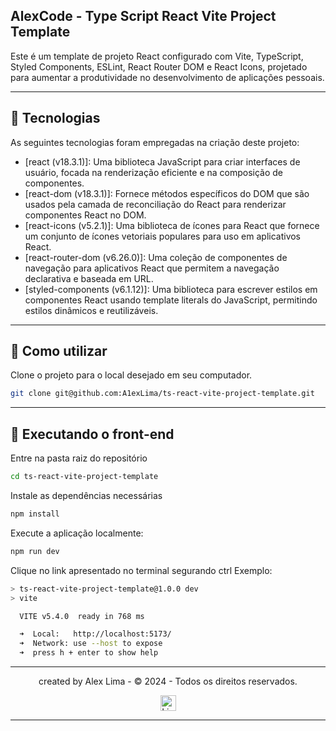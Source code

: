 ## AlexCode - Type Script React Vite Project Template

Este é um template de projeto React configurado com Vite, TypeScript, Styled Components, ESLint, React Router DOM e React Icons, projetado para aumentar a produtividade no desenvolvimento de aplicações pessoais.
___

## 📄 Tecnologias

As seguintes tecnologias foram empregadas na criação deste projeto:

* [react (v18.3.1)]: Uma biblioteca JavaScript para criar interfaces de usuário, focada na renderização eficiente e na composição de componentes.
* [react-dom (v18.3.1)]: Fornece métodos específicos do DOM que são usados ​​pela camada de reconciliação do React para renderizar componentes React no DOM.
* [react-icons (v5.2.1)]: Uma biblioteca de ícones para React que fornece um conjunto de ícones vetoriais populares para uso em aplicativos React.
* [react-router-dom (v6.26.0)]: Uma coleção de componentes de navegação para aplicativos React que permitem a navegação declarativa e baseada em URL.
* [styled-components (v6.1.12)]: Uma biblioteca para escrever estilos em componentes React usando template literals do JavaScript, permitindo estilos dinâmicos e reutilizáveis.
  
___

## 🚀 Como utilizar

Clone o projeto para o local desejado em seu computador.

```bash
git clone git@github.com:A1exLima/ts-react-vite-project-template.git
```

___

## 🚧 Executando o front-end

Entre na pasta raiz do repositório

```bash
cd ts-react-vite-project-template
```

Instale as dependências necessárias

```bash
npm install
```

Execute a aplicação localmente:

```bash
npm run dev
```

Clique no link apresentado no terminal segurando ctrl
Exemplo:

```bash
> ts-react-vite-project-template@1.0.0 dev
> vite

  VITE v5.4.0  ready in 768 ms

  ➜  Local:   http://localhost:5173/
  ➜  Network: use --host to expose
  ➜  press h + enter to show help
```

___

<p align="center"> created by Alex Lima  - © 2024 - Todos os direitos reservados.<p align="center">
 <a href="https://www.linkedin.com/in/a1exlima/" target="_blank"><img src="https://static.licdn.com/sc/h/5bukxbhy9xsil5mb7c2wulfbx" height="25" width="25" alt="Linked" />
</p></p>

___
